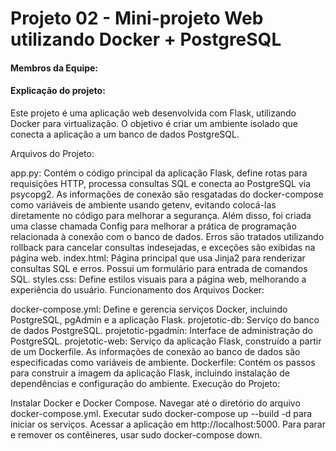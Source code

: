 # Projeto 02 - Mini-projeto Web utilizando Docker + PostgreSQL

#### Membros da Equipe: 

#### Explicação do projeto: 
Este projeto é uma aplicação web desenvolvida com Flask, utilizando Docker para virtualização. O objetivo é criar um ambiente isolado que conecta a aplicação a um banco de dados PostgreSQL.

Arquivos do Projeto:

app.py: Contém o código principal da aplicação Flask, define rotas para requisições HTTP, processa consultas SQL e conecta ao PostgreSQL via psycopg2. As informações de conexão são resgatadas do docker-compose como variáveis de ambiente usando getenv, evitando colocá-las diretamente no código para melhorar a segurança. Além disso, foi criada uma classe chamada Config para melhorar a prática de programação relacionada à conexão com o banco de dados. Erros são tratados utilizando rollback para cancelar consultas indesejadas, e exceções são exibidas na página web.
index.html: Página principal que usa Jinja2 para renderizar consultas SQL e erros. Possui um formulário para entrada de comandos SQL.
styles.css: Define estilos visuais para a página web, melhorando a experiência do usuário.
Funcionamento dos Arquivos Docker:

docker-compose.yml: Define e gerencia serviços Docker, incluindo PostgreSQL, pgAdmin e a aplicação Flask.
projetotic-db: Serviço do banco de dados PostgreSQL.
projetotic-pgadmin: Interface de administração do PostgreSQL.
projetotic-web: Serviço da aplicação Flask, construído a partir de um Dockerfile. As informações de conexão ao banco de dados são especificadas como variáveis de ambiente.
Dockerfile: Contém os passos para construir a imagem da aplicação Flask, incluindo instalação de dependências e configuração do ambiente.
Execução do Projeto:

Instalar Docker e Docker Compose.
Navegar até o diretório do arquivo docker-compose.yml.
Executar sudo docker-compose up --build -d para iniciar os serviços.
Acessar a aplicação em http://localhost:5000.
Para parar e remover os contêineres, usar sudo docker-compose down.
